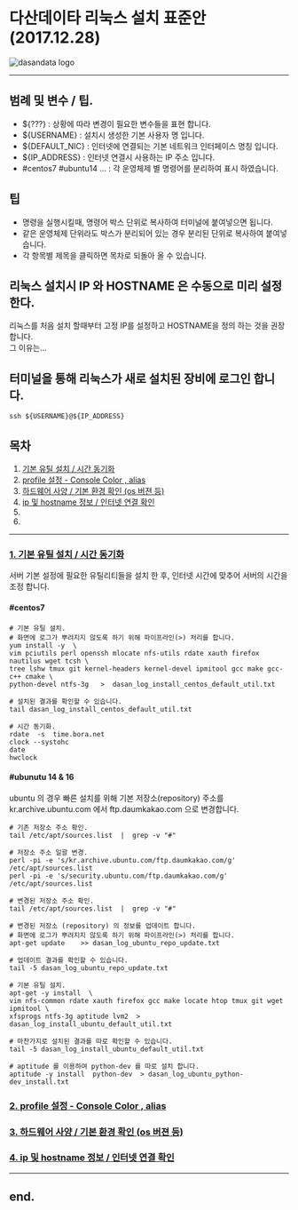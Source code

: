 # 다산데이타 리눅스 설치 표준안 (2017.12.28)

<p align="left"><img src="http://www.dasandata.co.kr/dasanlogo.jpg" alt="dasandata logo" ></p>

-----
## 범례 및 변수 / 팁.
- ${???} : 상황에 따라 변경이 필요한 변수들을 표현 합니다.
- ${USERNAME} : 설치시 생성한 기본 사용자 명 입니다.
- ${DEFAULT_NIC} : 인터넷에 연결되는 기본 네트워크 인터페이스 명칭 입니다.
- ${IP_ADDRESS} : 인터넷 연결시 사용하는 IP 주소 입니다.
- #centos7 #ubuntu14 ... : 각 운영체제 별 명령어를 분리하여 표시 하였습니다.

## 팁
- 명령을 실행시킬때, 명령어 박스 단위로 복사하여 터미널에 붙여넣으면 됩니다.  
- 같은 운영체제 단위라도 박스가 분리되어 있는 경우 분리된 단위로 복사하여 붙여넣습니다.
- 각 항목별 제목을 클릭하면 목차로 되돌아 올 수 있습니다.


## 리눅스 설치시 IP 와 HOSTNAME 은 수동으로 미리 설정 한다.
 리눅스를 처음 설치 할때부터 고정 IP를 설정하고 HOSTNAME을 정의 하는 것을 권장 합니다.  
 그 이유는...

## 터미널을 통해 리눅스가 새로 설치된 장비에 로그인 합니다.

```
ssh ${USERNAME}@${IP_ADDRESS}
```

## 목차
1. [기본 유틸 설치 / 시간 동기화](#1-%EA%B8%B0%EB%B3%B8-%EC%9C%A0%ED%8B%B8-%EC%84%A4%EC%B9%98--%EC%8B%9C%EA%B0%84-%EB%8F%99%EA%B8%B0%ED%99%94)
2. [profile 설정 - Console Color , alias](#2-profile-%EC%84%A4%EC%A0%95---console-color--alias)
3. [하드웨어 사양 / 기본 환경 확인 (os 버젼 등)](#3-%ED%95%98%EB%93%9C%EC%9B%A8%EC%96%B4-%EC%82%AC%EC%96%91--%EA%B8%B0%EB%B3%B8-%ED%99%98%EA%B2%BD-%ED%99%95%EC%9D%B8-os-%EB%B2%84%EC%A0%BC-%EB%93%B1)
4. [ip 및 hostname 정보 / 인터넷 연결 확인](#4-ip-%EB%B0%8F-hostname-%EC%A0%95%EB%B3%B4--%EC%9D%B8%ED%84%B0%EB%84%B7-%EC%97%B0%EA%B2%B0-%ED%99%95%EC%9D%B8)
5.
6.

***

### [1. 기본 유틸 설치 / 시간 동기화](#목차)
서버 기본 설정에 필요한 유틸리티들을 설치 한 후, 인터넷 시간에 맞추어 서버의 시간을 조정 합니다.
#### #centos7  

```
# 기본 유틸 설치.
# 화면에 로그가 뿌려지지 않도록 하기 위해 파이프라인(>) 처리를 합니다.
yum install -y  \
vim pciutils perl openssh mlocate nfs-utils rdate xauth firefox nautilus wget tcsh \
tree lshw tmux git kernel-headers kernel-devel ipmitool gcc make gcc-c++ cmake \
python-devel ntfs-3g   >  dasan_log_install_centos_default_util.txt

# 설치된 결과를 확인할 수 있습니다.  
tail dasan_log_install_centos_default_util.txt

# 시간 동기화.
rdate  -s  time.bora.net
clock --systohc  
date
hwclock
```
#### #ubunutu 14 & 16
ubuntu 의 경우 빠른 설치를 위해 기본 저장소(repository) 주소를  
kr.archive.ubuntu.com 에서 ftp.daumkakao.com 으로 변경합니다.  

```
# 기존 저장소 주소 확인.
tail /etc/apt/sources.list  |  grep -v "#"

# 저장소 주소 일괄 변경.
perl -pi -e 's/kr.archive.ubuntu.com/ftp.daumkakao.com/g' /etc/apt/sources.list
perl -pi -e 's/security.ubuntu.com/ftp.daumkakao.com/g' /etc/apt/sources.list

# 변경된 저장소 주소 확인.
tail /etc/apt/sources.list  |  grep -v "#"

# 변경된 저장소 (repository) 의 정보를 업데이트 합니다.
# 화면에 로그가 뿌려지지 않도록 하기 위해 파이프라인(>) 처리를 합니다.
apt-get update    >> dasan_log_ubuntu_repo_update.txt

# 업데이트 결과를 확인할 수 있습니다.
tail -5 dasan_log_ubuntu_repo_update.txt
```



```
# 기본 유틸 설치.
apt-get -y install  \
vim nfs-common rdate xauth firefox gcc make locate htop tmux git wget ipmitool \
xfsprogs ntfs-3g aptitude lvm2  >  dasan_log_install_ubuntu_default_util.txt
```

```
# 마찬가지로 설치된 결과를 따로 확인할 수 있습니다.
tail -5 dasan_log_install_ubuntu_default_util.txt

# aptitude 를 이용하여 python-dev 를 따로 설치 합니다.
aptitude -y install  python-dev  > dasan_log_ubuntu_python-dev_install.txt
```

### [2. profile 설정 - Console Color , alias](#목차)


### [3. 하드웨어 사양 / 기본 환경 확인 (os 버젼 등)](#목차)


### [4. ip 및 hostname 정보 / 인터넷 연결 확인](#목차)







***
## end.
